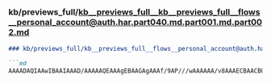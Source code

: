 ### kb/previews_full/kb__previews_full__kb__previews_full__flows__personal_account@auth.har.part040.md.part001.md.part002.md

```md
### kb/previews_full/kb__previews_full__flows__personal_account@auth.har.part040.md.part001.md (part 002)

```md
AAAADAQIAAwIBAAIAAAD/AAAAAQEAAAgEBAAGAgAAAf/9AP///wAAAAAA/v8AAAECBAACBQYA/vv5AAECAA
```

```

```
